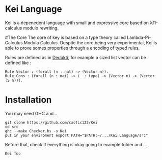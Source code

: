 # Kei Language

Kei is a depenedent language with small and expressive core based on λΠ-calculus modulo rewriting.

#The Core
The core of key is based on a type theory called Lambda-Pi-Calculus Modulo Calculus. Despite the core being very experimental, Kei is able to prove
somes properties through a encoding of typed rules.

Rules are defined as in [Dedukti](https://github.com/Deducteam/Dedukti), for example a sized list vector can be defined like :

```
Rule Vector : (forall (n : nat) -> (Vector n)).
Rule Cons : (forall (n : nat) -> (_ : type) -> (Vector n) -> (Vector (S n))).
```



# Installation

You may need GHC and...
```
git clone https://github.com/caotic123/Kei
cd src
ghc --make Checker.hs -o Kei
put in your enviroment export PATH="$PATH:~/.../Kei Language/src"
```

Before that, check if everything is okay going to example folder and ...

```
Kei foo
```

